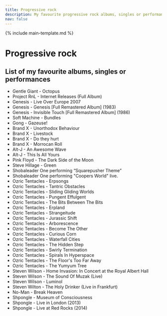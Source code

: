 ```yaml
---
title: Progressive rock
description: My favourite progressive rock albums, singles or performances
nav: false
---
```


{% include main-template.md %}

# Progressive rock

## List of my favourite albums, singles or performances

* Gentle Giant - Octopus
* Project RnL - Internet Releases (Full Album)
* Genesis - Live Over Europe 2007
* Genesis - Genesis [Full Remastered Album] (1983)
* Genesis - Invisible Touch [Full Remastered Album] (1986)
* Soft Machine - Bundles
* Gong - Gazeuse!
* Brand X - Unorthodox Behaviour
* Brand X - Livestock
* Brand X - Do they hurt
* Brand X - Morrocan Roll
* Alt-J - An Awesome Wave
* Alt-J - This Is All Yours
* Pink Floyd - The Dark Side of the Moon
* Steve Hillage - Green
* Shobaleader One performing “Squarepusher Theme”
* Shobaleader One performing "Coopers World" live.
* Ozric Tentacles - Erpsongs
* Ozric Tentacles - Tantric Obstacles
* Ozric Tentacles - Sliding Gliding Worlds
* Ozric Tentacles - Pungent Effulgent
* Ozric Tentacles - The Bits Between The Bits
* Ozric Tentacles - Erpland
* Ozric Tentacles - Strangeitude
* Ozric Tentacles - Jurassic Shift
* Ozric Tentacles - Arborescence
* Ozric Tentacles - Become The Other
* Ozric Tentacles - Curious Corn
* Ozric Tentacles - Waterfall Cities
* Ozric Tentacles - The Hidden Step
* Ozric Tentacles - Swirly Termination
* Ozric Tentacles - Spirals In Hyperspace
* Ozric Tentacles - The Floor's Too Far Away
* Ozric Tentacles - The Yumyum Tree
* Steven Wilson - Home Invasion: In Concert at the Royal Albert Hall
* Steven Wilson - The Sound Of Muzak (Live)
* Steven Wilson - Luminol
* Steven Wilton - The Holy Drinker (Live in Frankfurt) 
* No-Man - Break Heaven
* Shpongle - Museum of Consciousness
* Shpongle - Live in London (2013)
* Shpongle - Live at Red Rocks (2014)
